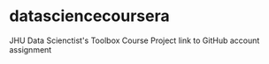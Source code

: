 # datasciencecoursera
JHU Data Scienctist's Toolbox Course Project link to GitHub account assignment
